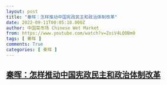 ```yaml
---
layout: post
title: "秦晖：怎样推动中国宪政民主和政治体制改革"
date: 2022-09-11T00:05:18.000Z
author: 中国菜市场 Chinese Wet Market
from: https://www.youtube.com/watch?v=ZoiV4LQ0Bm0
tags: [ 秦晖 ]
comments: True
categories: [ 秦晖 ]
---
```

<!--1662854718000-->
[秦晖：怎样推动中国宪政民主和政治体制改革](https://www.youtube.com/watch?v=ZoiV4LQ0Bm0)
------

<div>

</div>
